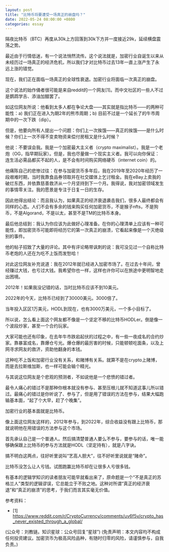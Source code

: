 ```yaml
---
layout: post
title: "比特币将要遭受一场真正的崩盘吗？"
date: 2022-05-24 08:00:00 +0800
categories: essay
---
```


隔夜比特币（BTC）再度从30k上方回落到30k下方并一度接近29k，延续横盘震荡之势。

最近由于行情低迷，有一个说法悄然流传。这个说法就是，加密行业自诞生以来从未经历过一场真正的经济危机，所以我们才对比特币过去13年一直上涨产生了永远上涨的错觉。

现在，我们正在面临一场真正的全球性衰退。加密行业将面临一次真正的崩盘。

这个说法的始作俑者很可能是来自reddit的一个网友[1]。而中文社区的一些人不过是鹦鹉学舌、添油加醋罢了。

如这位网友所说：他看到太多人都在争论大盘——其实就是指比特币——的两种可能性：a) 我们正在进入为期2年的熊市周期；b) 目前不过是一个延长了的牛市周期中的一次下跌（dip）。

但是，他要向所有人提出一个问题：你们上一次挨饿——真正的挨饿——是什么时候？你们上一次不得不变卖物资来偿付房租又是什么时候？

他说：不要误会我。我是一个加密最大主义者（crypto maximalist）。我是一个老炮（OG，指早期玩家）。但是，我也尽量做一个现实主义者。我可以向你保证：连生活必需品都买不起的人，是不会有时间购买网络硬币（internet coin）的。

他痛陈自己的悲惨过往：在参与加密货币多年后，我在2019年至2020年经历了一段艰难时期，当时我靠食品券领取并在社交媒体上乞讨租金。我在eBay上卖我的破烂东西，并依靠慈善救济从一个月坚持到下一个月。我得说，我对加密领域发生的事情零关注。我的愿景是专注于日复一日的生存。

因此他得出结论：而且我认为，如果真正的经济衰退袭击我们，很多人最终都会有同样的心态。人们不会有多余的钱来购买任何加密货币，不是猴子nfts，不是狗币，不是Algorand，不是以太，甚至不是TM的比特币本身。

最后他总结到：我认为你应该为此做好心理准备。在你的心理清单上应该有一种可能性，即加密货币可能即将经历它的第一次真正的崩溃，它看起来像是一个灭绝级别的事件。

他的帖子招致了大量的评论。其中有评论略带讽刺的说：我可没见过一个自称比特币老炮的人还在为吃不上饭而发愁哈！

对此这位网友补充说道：我在2012年就已经进入加密市场了。在过去十年间，曾经赚过大钱，也亏过大钱。我希望你也一样，这样也许你可以在旅途中更明智地走出困境。

2012年！如果我没记错的话，当时比特币应该不到10美元。

2022年的今天，比特币已经到了30000美元。3000倍了。

当年投入区区1万美元，HODL到现在，也有3000万美元，一个多小目标了。

所以说，怎么看上面这个网友都不像是一个坚定不移的比特币HODLer。倒是像一个波段炒家，甚至一个合约玩家。

大家可能也还有印象，在去年牛市跌宕起伏的过程之中，有一些一夜成名的合约炒家。靠暴富成名，靠爆仓亏光。爆仓爆的最厉害的时候，只能顿顿吃面条，以及上网寻求网友的救济，资助他翻身的本钱。

这种吃不上饭和加密行业没有关系，和赌博有关系。就算不是在crypto上赌博，而是去拉斯维加斯，也一样可能会输个精光。

与其说这位网友是个悲观的预测者，不如说他是一个悲愤的错过者。

最令人痛心的错过不是那种你根本就没有参与、甚至压根儿就不知道这事儿所以错过。最痛心的错过是你听说了、参与了，但是用了错误的方法在参与，结果大幅跑输基本面，“起了个大早，赶了个晚集”。

加密行业的基本面就是比特币。

像上面这位网友这样的，2012年参与，到2022年，综合收益没有跟上比特币，那就说明他在用错误的方法参与这个市场。

首先承认自己是一个普通人。然后搞清楚普通人要么不参与，要参与的话，唯一能够确保跟上比特币的参与方法就是HODL（坚定持有），就是八字诀。

搞不明白这两点，往好听里说叫“艺高人胆大”，往不好听里说就是“赌命”。

比特币没怎么让人亏钱。试图跑赢比特币却在让很多人亏很多钱。

有基本的逻辑学知识的读者朋友可能早就看出来了，原命题是一个“不是真正的苏格兰人”类型的逻辑谬误，它总能立于不败之地。这种对所谓“真正的经济衰退”和“真正的崩溃”的思考，于我们而言其实毫无价值。

参考资料：
- [1] https://www.reddit.com/r/CryptoCurrency/comments/uv6f5v/crypto_has_never_existed_through_a_global/

(公众号：刘教链。知识星球：公众号回复“星球”)
(免责声明：本文内容均不构成任何投资建议。加密货币为极高风险品种，有随时归零的风险，请谨慎参与，自我负责。)